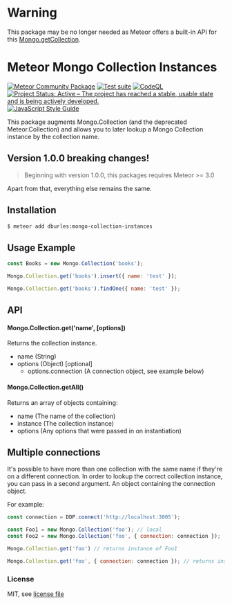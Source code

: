 # Warning

This package may be no longer needed as Meteor offers a built-in API for this [Mongo.getCollection](https://docs.meteor.com/api/collections.html#Mongo-getCollection).

# Meteor Mongo Collection Instances

[![Meteor Community Package](https://img.shields.io/badge/Meteor-Package-green?logo=meteor&logoColor=white)](https://meteor.com)
[![Test suite](https://github.com/Meteor-Community-Packages/mongo-collection-instances/actions/workflows/testsuite.yml/badge.svg)](https://github.com/Meteor-Community-Packages/mongo-collection-instances/actions/workflows/testsuite.yml)
[![CodeQL](https://github.com/Meteor-Community-Packages/mongo-collection-instances/actions/workflows/github-code-scanning/codeql/badge.svg)](https://github.com/Meteor-Community-Packages/mongo-collection-instances/actions/workflows/github-code-scanning/codeql)
[![Project Status: Active – The project has reached a stable, usable state and is being actively developed.](https://www.repostatus.org/badges/latest/active.svg)](https://www.repostatus.org/#active)
[![JavaScript Style Guide](https://img.shields.io/badge/code_style-standard-brightgreen.svg)](https://standardjs.com)

This package augments Mongo.Collection (and the deprecated Meteor.Collection) and allows you to later lookup a Mongo Collection instance by the collection name.

## Version 1.0.0 breaking changes!

> Beginning with version 1.0.0, this packages requires Meteor >= 3.0

Apart from that, everything else remains the same.

## Installation

```sh
$ meteor add dburles:mongo-collection-instances
```

## Usage Example

```js
const Books = new Mongo.Collection('books');

Mongo.Collection.get('books').insert({ name: 'test' });

Mongo.Collection.get('books').findOne({ name: 'test' });
```

## API

#### Mongo.Collection.get('name', [options])

Returns the collection instance.

 - name (String)
 - options (Object) [optional]
   - options.connection (A connection object, see example below)

#### Mongo.Collection.getAll()

Returns an array of objects containing:
 - name (The name of the collection)
 - instance (The collection instance)
 - options (Any options that were passed in on instantiation)


## Multiple connections

It's possible to have more than one collection with the same name if they're on a different connection.
In order to lookup the correct collection instance, you can pass in a second argument. An object containing the connection object.

For example:


```js
const connection = DDP.connect('http://localhost:3005');

const Foo1 = new Mongo.Collection('foo'); // local
const Foo2 = new Mongo.Collection('foo', { connection: connection });

Mongo.Collection.get('foo') // returns instance of Foo1

Mongo.Collection.get('foo', { connection: connection }); // returns instance of Foo2
```

### License

MIT, see [license file](./LICENSE.md)

